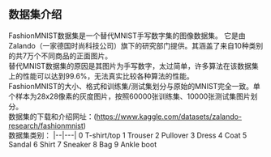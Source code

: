 ## 数据集介绍
FashionMNIST数据集是一个替代MNIST手写数字集的图像数据集。 它是由 Zalando（一家德国时尚科技公司）旗下的研究部门提供。其涵盖了来自10种类别的共7万个不同商品的正面图片。  
替代MNIST数据集的原因是其图片为手写数字，太过简单，许多算法在该数据集上的性能可以达到99.6%，无法真实比较各种算法的性能。  
FashionMNIST的大小、格式和训练集/测试集划分与原始的MNIST完全一致。单个样本为28x28像素的灰度图片，按照60000张训练集、10000张测试集图片划分。  
数据集的下载和介绍网址：(https://www.kaggle.com/datasets/zalando-research/fashionmnist)   
数据集类别：
|--|---|
0 T-shirt/top
1 Trouser
2 Pullover
3 Dress
4 Coat
5 Sandal
6 Shirt
7 Sneaker
8 Bag
9 Ankle boot 
